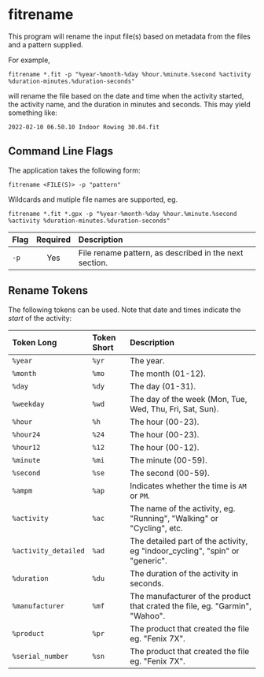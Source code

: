 # fitrename

This program will rename the input file(s) based on metadata from the files and a pattern supplied.

For example,

`fitrename *.fit -p "%year-%month-%day %hour.%minute.%second %activity %duration-minutes.%duration-seconds"`

will rename the file based on the date and time when the activity started, the activity name, and the duration in minutes and seconds. This may yield something like:

`2022-02-10 06.50.10 Indoor Rowing 30.04.fit`

## Command Line Flags

The application takes the following form:

`fitrename <FILE(S)> -p "pattern"`

Wildcards and mutiple file names are supported, eg.

`fitrename *.fit *.gpx -p "%year-%month-%day %hour.%minute.%second %activity %duration-minutes.%duration-seconds"`

|Flag|Required|Description|
|:---|:------:|:----------|
`-p`|Yes|File rename pattern, as described in the next section.

## Rename Tokens

The following tokens can be used. Note that date and times indicate the *start* of the activity:

|Token Long|Token Short|Description|
|:----|:----|:----------|
`%year`|`%yr`|The year.
`%month`|`%mo`|The month (01-12).
`%day`|`%dy`|The day (01-31).
`%weekday`|`%wd`|The day of the week (Mon, Tue, Wed, Thu, Fri, Sat, Sun).
`%hour`|`%h`|The hour (00-23).
`%hour24`|`%24`|The hour (00-23).
`%hour12`|`%12`|The hour (00-12).
`%minute`|`%mi`|The minute (00-59).
`%second`|`%se`|The second (00-59).
`%ampm`|`%ap`|Indicates whether the time is `AM` or `PM`.
`%activity`|`%ac`|The name of the activity, eg. "Running", "Walking" or "Cycling", etc.
`%activity_detailed`|`%ad`|The detailed part of the activity, eg "indoor_cycling", "spin" or "generic".
`%duration`|`%du`|The duration of the activity in seconds.
`%manufacturer`|`%mf`|The manufacturer of the product that crated the file, eg. "Garmin", "Wahoo".
`%product`|`%pr`|The product that created the file eg. "Fenix 7X".
`%serial_number`|`%sn`|The product that created the file eg. "Fenix 7X".
